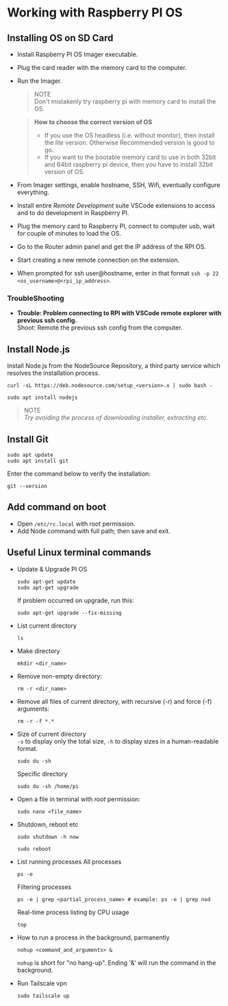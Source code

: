 # Working with Raspberry PI OS

## Installing OS on SD Card
* Install Raspberry PI OS Imager executable.
* Plug the card reader with the memory card to the computer.
* Run the Imager.
  > NOTE  
  > Don't mistakenly try raspberry pi with memory card to install the OS.

  > **How to choose the correct version of OS**
  > - If you use the OS headless (i.e. without monitor), then install the *lite* version. Otherwise Recommended version is good to go.
  > - If you want to the bootable memory card to use in both 32bit and 64bit raspberry pi device, then you have to install 32bit version of OS.
 * From Imager settings, enable hostname, SSH, Wifi, eventually configure everything.
 * Install entire *Remote Development* suite VSCode extensions to access and to do development in Raspberry PI.
 * Plug the memory card to Raspberry PI, connect to computer usb, wait for couple of minutes to load the OS.
 * Go to the Router admin panel and get the IP address of the RPI OS.
 * Start creating a new remote connection on the extension.
 * When prompted for ssh user@hostname, enter in that format `ssh -p 22 <os_username>@<rpi_ip_address>`.


### TroubleShooting
* **Trouble: Problem connecting to RPI with VSCode remote explorer with previous ssh config.**  
  Shoot: Remote the previous ssh config from the computer.


## Install Node.js

Install Node.js from the NodeSource Repository, a third party service which resolves the installation process.

   ```
   curl -sL https://deb.nodesource.com/setup_<version>.x | sudo bash -
   ```
   
   ```
   sudo apt install nodejs
   ```

> NOTE  
> *Try avoiding the process of downloading installer, extracting etc.*

## Install Git
```
sudo apt update
sudo apt install git
```

Enter the command below to verify the installation:
```
git --version
```

## Add command on boot
* Open `/etc/rc.local` with root permission.
* Add Node command with full path; then save and exit.


## Useful Linux terminal commands

* Update & Upgrade PI OS
   ```
   sudo apt-get update
   sudo apt-get upgrade
   ```

   If problem occurred on upgrade, run this:
   ```
   sudo apt-get upgrade --fix-missing
   ```
 
* List current directory
   ```
   ls
   ```
* Make directory
   ```
   mkdir <dir_name>
   ```
* Remove non-empty directory:
   ```
   rm -r <dir_name>
   ```
* Remove all files of current directory, with recursive (-r) and force (-f) arguments:
   ```
   rm -r -f *.*
   ```
* Size of current directory  
   `-s` to display only the total size, `-h` to display sizes in a human-readable format.
   ```
   sudo du -sh
   ```
   Specific directory
   ```
   sudo du -sh /home/pi
   ```

* Open a file in terminal with *root* permission:
   ```
   sudo nano <file_name>
   ```

* Shutdown, reboot etc
   ```
   sudo shutdown -h now
   ```
   ```
   sudo reboot
   ```

* List running processes
   All processes
   ```
   ps -e
   ```

   Filtering processes
   ```
   ps -e | grep <partial_process_name> # example: ps -e | grep nod
   ```

   Real-time process listing by CPU usage
   ```
   top
   ```

* How to run a process in the background, parmanently
   ```
   nohup <command_and_arguments> &
   ```
   `nohup` is short for "no hang-up". Ending '&' will run the command in the background.

* Run Tailscale vpn
   ```
   sudo tailscale up
   ```